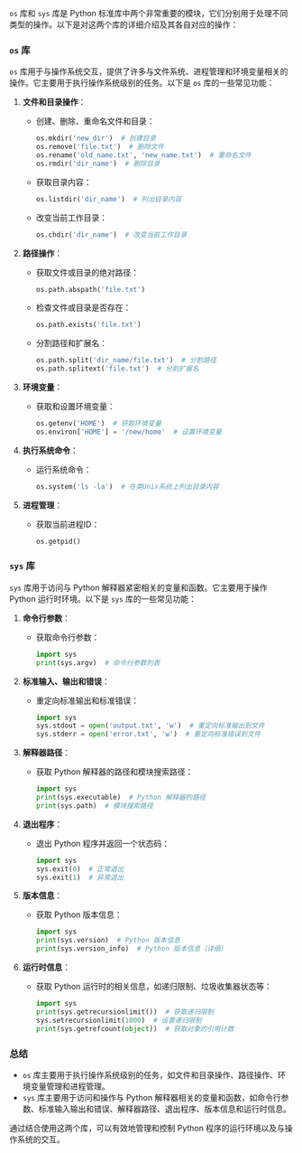 `os` 库和 `sys` 库是 Python 标准库中两个非常重要的模块，它们分别用于处理不同类型的操作。以下是对这两个库的详细介绍及其各自对应的操作：

### `os` 库

`os` 库用于与操作系统交互，提供了许多与文件系统、进程管理和环境变量相关的操作。它主要用于执行操作系统级别的任务。以下是 `os` 库的一些常见功能：

1. **文件和目录操作**：
    - 创建、删除、重命名文件和目录：
      ```python
      os.mkdir('new_dir')  # 创建目录
      os.remove('file.txt')  # 删除文件
      os.rename('old_name.txt', 'new_name.txt')  # 重命名文件
      os.rmdir('dir_name')  # 删除目录
      ```
    - 获取目录内容：
      ```python
      os.listdir('dir_name')  # 列出目录内容
      ```
    - 改变当前工作目录：
      ```python
      os.chdir('dir_name')  # 改变当前工作目录
      ```

2. **路径操作**：
    - 获取文件或目录的绝对路径：
      ```python
      os.path.abspath('file.txt')
      ```
    - 检查文件或目录是否存在：
      ```python
      os.path.exists('file.txt')
      ```
    - 分割路径和扩展名：
      ```python
      os.path.split('dir_name/file.txt')  # 分割路径
      os.path.splitext('file.txt')  # 分割扩展名
      ```

3. **环境变量**：
    - 获取和设置环境变量：
      ```python
      os.getenv('HOME')  # 获取环境变量
      os.environ['HOME'] = '/new/home'  # 设置环境变量
      ```

4. **执行系统命令**：
    - 运行系统命令：
      ```python
      os.system('ls -la')  # 在类Unix系统上列出目录内容
      ```

5. **进程管理**：
    - 获取当前进程ID：
      ```python
      os.getpid()
      ```

### `sys` 库

`sys` 库用于访问与 Python 解释器紧密相关的变量和函数。它主要用于操作 Python 运行时环境。以下是 `sys` 库的一些常见功能：

1. **命令行参数**：
    - 获取命令行参数：
      ```python
      import sys
      print(sys.argv)  # 命令行参数列表
      ```

2. **标准输入、输出和错误**：
    - 重定向标准输出和标准错误：
      ```python
      import sys
      sys.stdout = open('output.txt', 'w')  # 重定向标准输出到文件
      sys.stderr = open('error.txt', 'w')  # 重定向标准错误到文件
      ```

3. **解释器路径**：
    - 获取 Python 解释器的路径和模块搜索路径：
      ```python
      import sys
      print(sys.executable)  # Python 解释器的路径
      print(sys.path)  # 模块搜索路径
      ```

4. **退出程序**：
    - 退出 Python 程序并返回一个状态码：
      ```python
      import sys
      sys.exit(0)  # 正常退出
      sys.exit(1)  # 异常退出
      ```

5. **版本信息**：
    - 获取 Python 版本信息：
      ```python
      import sys
      print(sys.version)  # Python 版本信息
      print(sys.version_info)  # Python 版本信息（详细）
      ```

6. **运行时信息**：
    - 获取 Python 运行时的相关信息，如递归限制、垃圾收集器状态等：
      ```python
      import sys
      print(sys.getrecursionlimit())  # 获取递归限制
      sys.setrecursionlimit(1000)  # 设置递归限制
      print(sys.getrefcount(object))  # 获取对象的引用计数
      ```

### 总结

- `os` 库主要用于执行操作系统级别的任务，如文件和目录操作、路径操作、环境变量管理和进程管理。
- `sys` 库主要用于访问和操作与 Python 解释器相关的变量和函数，如命令行参数、标准输入输出和错误、解释器路径、退出程序、版本信息和运行时信息。

通过结合使用这两个库，可以有效地管理和控制 Python 程序的运行环境以及与操作系统的交互。